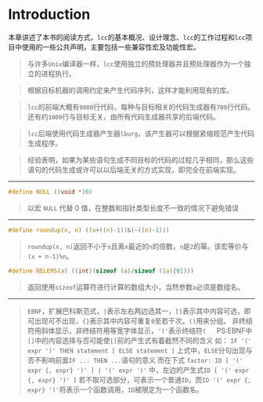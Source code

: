 # Introduction

本章讲述了本书的阅读方式，`lcc`的基本概况、设计理念、`lcc`的工作过程和`lcc`项目中使用的一些公共声明，主要包括一些兼容性宏及功能性宏。

> 与许多`Unix`编译器一样，`lcc`使用独立的预处理器并且预处理器作为一个独立的进程执行。

> 根据目标机器的调用约定来产生代码序列，这样才能利用现有的库。

> `lcc`的前端大概有`9000`行代码，每种与目标相关的代码生成器有`700`行代码。还有约`1000`行与目标无关、由所有代码生成器共享的后端代码。

> `lcc`后端使用代码生成器产生器`lburg`，该产生器可以根据紧缩规范产生代码生成程序。

> 经验表明，如果为某些语句生成不同目标的代码的过程几乎相同，那么这些语句的代码生成或许可以以后端无关的方式实现，即完全在前端实现。

---

```C
#define NULL ((void *)0)
```
> 以宏 `NULL` 代替 0 值，在整数和指针类型长度不一致的情况下避免错误

---

```C
#define roundup(x, n) ((x+((n)-1))&(~((n)-1)))
```
> `roundup(x, n)`返回不小于`x`且离`x`最近的`n`的倍数，`n`是`2`的幂。该宏等价与`(x + n-1)%n`。

```C
#define NELEMS(a) ((int)(sizeof (a)/sizeof ((a)[0])))
```
> 返回使用`sizeof`运算符进行计算的数组大小，当然参数`a`必须是数组名。

---

> `EBNF`，扩展巴科斯范式，`|`表示左右两边选其一，`[]`表示其中内容可选，即可出现可不出现，`{}`表示其中内容可重复`0`至若干次。`()`用来分组。
非终结符用斜体显示，非终结符用等宽字体显示，`'('`表示终结符`(`
&emsp;
PS:EBNF中`[]`中的内容选择与否可能使`[]`前的产生式有着截然不同的含义
如：
`IF '(' expr ')' THEN statement [ ELSE statement ]`
上式中，`ELSE`分句出现与否不影响前面`IF ... THEN ...`语句的意义
而在下式
`factor: ID [ '(' expr {, expr} ')' ] | '(' expr ')'`
中，左边的产生式`ID [ '(' expr {, expr} ')' ]` 若不取可选部分，可表示一个普通`ID`，而`ID '(' expr {, expr} ')'`将表示一个函数调用，`ID`被限定为一个函数名。

> 